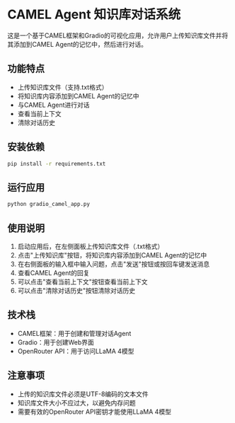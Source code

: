 # CAMEL Agent 知识库对话系统

这是一个基于CAMEL框架和Gradio的可视化应用，允许用户上传知识库文件并将其添加到CAMEL Agent的记忆中，然后进行对话。

## 功能特点

- 上传知识库文件（支持.txt格式）
- 将知识库内容添加到CAMEL Agent的记忆中
- 与CAMEL Agent进行对话
- 查看当前上下文
- 清除对话历史

## 安装依赖

```bash
pip install -r requirements.txt
```

## 运行应用

```bash
python gradio_camel_app.py
```

## 使用说明

1. 启动应用后，在左侧面板上传知识库文件（.txt格式）
2. 点击"上传知识库"按钮，将知识库内容添加到CAMEL Agent的记忆中
3. 在右侧面板的输入框中输入问题，点击"发送"按钮或按回车键发送消息
4. 查看CAMEL Agent的回复
5. 可以点击"查看当前上下文"按钮查看当前上下文
6. 可以点击"清除对话历史"按钮清除对话历史

## 技术栈

- CAMEL框架：用于创建和管理对话Agent
- Gradio：用于创建Web界面
- OpenRouter API：用于访问LLaMA 4模型

## 注意事项

- 上传的知识库文件必须是UTF-8编码的文本文件
- 知识库文件大小不应过大，以避免内存问题
- 需要有效的OpenRouter API密钥才能使用LLaMA 4模型